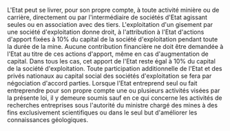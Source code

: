 L'Etat peut se livrer, pour son propre compte, à toute
activité minière ou de carrière, directement ou par l'intermédiaire de
sociétés d'Etat agissant seules ou en association avec des tiers.
L'exploitation d'un gisement par une société d'exploitation donne droit,
à l'attribution à l'Etat d'actions d'apport fixées à 10% du capital de
la société d'exploitation pendant toute la durée de la mine. Aucune
contribution financière ne doit être demandée à l'Etat au titre de ces
actions d'apport, même en cas d'augmentation de capital.
Dans tous les cas, cet apport de l'Etat reste égal à 10% du capital de
la société d'exploitation.
Toute participation additionnelle de l'Etat et des privés nationaux au
capital social des sociétés d'exploitation se fera par négociation
d'accord parties.
Lorsque l'Etat entreprend seul ou fait entreprendre pour son propre
compte une ou plusieurs activités visées par la présente loi, il y
demeure soumis sauf en ce qui concerne les activités de recherches
entreprises sous l'autorité du ministre chargé des mines à des fins
exclusivement scientifiques ou dans le seul but d'améliorer les
connaissances géologiques.